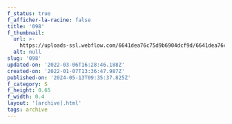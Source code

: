 ```yaml
---
f_status: true
f_afficher-la-racine: false
title: '098'
f_thumbnail:
  url: >-
    https://uploads-ssl.webflow.com/6641dea76c75d9b6904dcf9d/6641dea76c75d9b6904dd341_098.jpg
  alt: null
slug: '098'
updated-on: '2022-03-06T16:28:46.188Z'
created-on: '2022-01-07T13:36:47.987Z'
published-on: '2024-05-13T09:35:37.825Z'
f_category: S
f_height: 0.65
f_width: 0.4
layout: '[archive].html'
tags: archive
---
```



